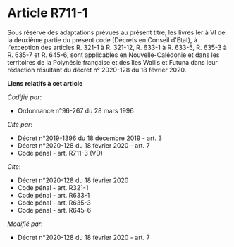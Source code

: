 # Article R711-1

Sous réserve des adaptations prévues au présent titre, les livres Ier à VI de la deuxième partie du présent code (Décrets en
Conseil d'Etat), à l'exception des articles R. 321-1 à R. 321-12, R. 633-1 à R. 633-5, 
R. 635-3 à R. 635-7 et R. 645-6, sont applicables en Nouvelle-Calédonie et dans les territoires de la Polynésie française et
des îles Wallis et Futuna dans leur rédaction résultant du décret n° 2020-128 du 18 février 2020.

**Liens relatifs à cet article**

_Codifié par_:

  - Ordonnance n°96-267 du 28 mars 1996

_Cité par_:

  - Décret n°2019-1396 du 18 décembre 2019 - art. 3
  - Décret n°2020-128 du 18 février 2020 - art. 7
  - Code pénal - art. R711-3 (VD)

_Cite_:

  - Décret n°2020-128 du 18 février 2020
  - Code pénal - art. R321-1
  - Code pénal - art. R633-1
  - Code pénal - art. R635-3
  - Code pénal - art. R645-6

_Modifié par_:

  - Décret n°2020-128 du 18 février 2020 - art. 7
